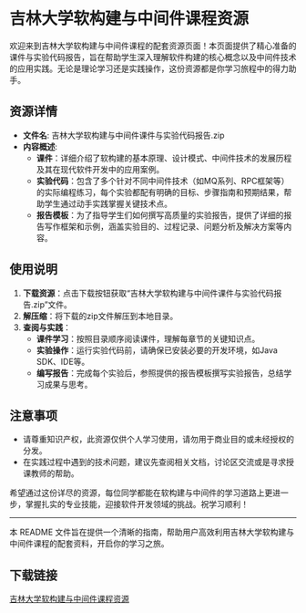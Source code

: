 # 吉林大学软构建与中间件课程资源

欢迎来到吉林大学软构建与中间件课程的配套资源页面！本页面提供了精心准备的课件与实验代码报告，旨在帮助学生深入理解软件构建的核心概念以及中间件技术的应用实践。无论是理论学习还是实践操作，这份资源都是你学习旅程中的得力助手。

## 资源详情

- **文件名**: 吉林大学软构建与中间件课件与实验代码报告.zip
- **内容概述**:
  - **课件**：详细介绍了软构建的基本原理、设计模式、中间件技术的发展历程及其在现代软件开发中的应用案例。
  - **实验代码**：包含了多个针对不同中间件技术（如MQ系列、RPC框架等）的实际编程练习，每个实验都配有明确的目标、步骤指南和预期结果，帮助学生通过动手实践掌握关键技术点。
  - **报告模板**：为了指导学生们如何撰写高质量的实验报告，提供了详细的报告写作框架和示例，涵盖实验目的、过程记录、问题分析及解决方案等内容。

## 使用说明

1. **下载资源**：点击下载按钮获取“吉林大学软构建与中间件课件与实验代码报告.zip”文件。
2. **解压缩**：将下载的zip文件解压到本地目录。
3. **查阅与实践**：
   - **课件学习**：按照目录顺序阅读课件，理解每章节的关键知识点。
   - **实验操作**：运行实验代码前，请确保已安装必要的开发环境，如Java SDK、IDE等。
   - **编写报告**：完成每个实验后，参照提供的报告模板撰写实验报告，总结学习成果与思考。

## 注意事项

- 请尊重知识产权，此资源仅供个人学习使用，请勿用于商业目的或未经授权的分发。
- 在实践过程中遇到的技术问题，建议先查阅相关文档，讨论区交流或是寻求授课教师的帮助。

希望通过这份详尽的资源，每位同学都能在软构建与中间件的学习道路上更进一步，掌握扎实的专业技能，迎接软件开发领域的挑战。祝学习顺利！

--- 

本 README 文件旨在提供一个清晰的指南，帮助用户高效利用吉林大学软构建与中间件课程的配套资料，开启你的学习之旅。

## 下载链接

[吉林大学软构建与中间件课程资源](https://pan.quark.cn/s/876334284971)